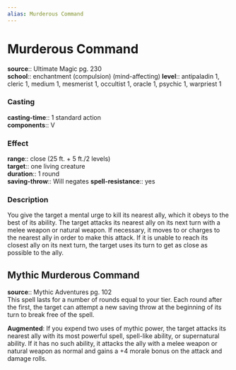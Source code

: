 ```yaml
---
alias: Murderous Command
---
```


# Murderous Command 

**source**:: Ultimate Magic pg. 230  
**school**:: enchantment (compulsion) (mind-affecting)
**level**:: antipaladin 1, cleric 1, medium 1, mesmerist 1, occultist 1, oracle 1, psychic 1, warpriest 1

### Casting 

**casting-time**:: 1 standard action  
**components**:: V

### Effect 

**range**:: close (25 ft. + 5 ft./2 levels)  
**target**:: one living creature  
**duration**:: 1 round  
**saving-throw**:: Will negates
**spell-resistance**:: yes

### Description 

You give the target a mental urge to kill its nearest ally, which it obeys to the best of its ability. The target attacks its nearest ally on its next turn with a melee weapon or natural weapon. If necessary, it moves to or charges to the nearest ally in order to make this attack. If it is unable to reach its closest ally on its next turn, the target uses its turn to get as close as possible to the ally.

## Mythic Murderous Command 

**source**:: Mythic Adventures pg. 102  
This spell lasts for a number of rounds equal to your tier. Each round after the first, the target can attempt a new saving throw at the beginning of its turn to break free of the spell.  
  
**Augmented**: If you expend two uses of mythic power, the target attacks its nearest ally with its most powerful spell, spell-like ability, or supernatural ability. If it has no such ability, it attacks the ally with a melee weapon or natural weapon as normal and gains a +4 morale bonus on the attack and damage rolls.
